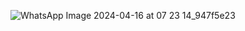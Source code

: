 ![WhatsApp Image 2024-04-16 at 07 23 14_947f5e23](https://github.com/Adityaraj05/LeetCode/assets/118068294/fb58076f-9c6c-4bfa-ae25-99f4930cb48d)
